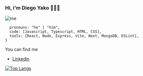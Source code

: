 ### Hi, i'm Diego Yako 👨‍💻👋

![me](https://user-images.githubusercontent.com/62260320/236033198-46d95f1a-578e-4aa5-aeb8-12761fe385ef.png)


```const diegoyako = {
  pronouns: "he" | "him",
  code: [Javascript, Typescript, HTML, CSS],
  tools: [React, Node, Express, Vite, Next, MongoDB, ESLint],
}
```

 You can find me 
- [Linkedin](https://www.linkedin.com/in/diegoyako/)

[![Top Langs](https://github-readme-stats.vercel.app/api/top-langs/?username=diegoyako&hide_progress=true)](https://github.com/anuraghazra/github-readme-stats)
